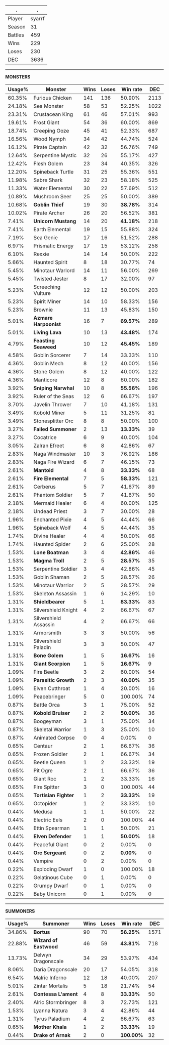 .|.
|-|-
Player|syarrf
Season|31
Battles|459
Wins|229
Loses|230
DEC|3636

---
**MONSTERS**

Usage%|Monster|Wins|Loses|Win rate|DEC|
-|-|-|-|-|-|
60.35%|Furious Chicken|141|136|50.90%|2113|
24.18%|Sea Monster|58|53|52.25%|1022|
23.31%|Crustacean King|61|46|57.01%|993|
19.61%|Frost Giant|54|36|60.00%|869|
18.74%|Creeping Ooze|45|41|52.33%|687|
16.56%|Wood Nymph|34|42|44.74%|524|
16.12%|Pirate Captain|42|32|56.76%|749|
12.64%|Serpentine Mystic|32|26|55.17%|427|
12.42%|Flesh Golem|23|34|40.35%|326|
12.20%|Spineback Turtle|31|25|55.36%|551|
11.98%|Sabre Shark|32|23|58.18%|525|
11.33%|Water Elemental|30|22|57.69%|512|
10.89%|Mushroom Seer|25|25|50.00%|389|
10.68%|**Goblin Thief**|19|30|**38.78%**|314|
10.02%|Pirate Archer|26|20|56.52%|381|
7.41%|**Unicorn Mustang**|14|20|**41.18%**|218|
7.41%|Earth Elemental|19|15|55.88%|324|
7.19%|Sea Genie|17|16|51.52%|288|
6.97%|Prismatic Energy|17|15|53.12%|258|
6.10%|Rexxie|14|14|50.00%|222|
5.66%|Haunted Spirit|8|18|30.77%|74|
5.45%|Minotaur Warlord|14|11|56.00%|269|
5.45%|Twisted Jester|8|17|32.00%|97|
5.23%|Screeching Vulture|12|12|50.00%|203|
5.23%|Spirit Miner|14|10|58.33%|156|
5.23%|Brownie|11|13|45.83%|150|
5.01%|**Azmare Harpoonist**|16|7|**69.57%**|289|
5.01%|**Living Lava**|10|13|**43.48%**|174|
4.79%|**Feasting Seaweed**|10|12|**45.45%**|189|
4.58%|Goblin Sorcerer|7|14|33.33%|110|
4.36%|Goblin Mech|8|12|40.00%|156|
4.36%|Stone Golem|8|12|40.00%|122|
4.36%|Manticore|12|8|60.00%|182|
3.92%|**Sniping Narwhal**|10|8|**55.56%**|196|
3.92%|Ruler of the Seas|12|6|66.67%|197|
3.70%|Javelin Thrower|7|10|41.18%|131|
3.49%|Kobold Miner|5|11|31.25%|81|
3.49%|Stonesplitter Orc|8|8|50.00%|100|
3.27%|**Failed Summoner**|2|13|**13.33%**|39|
3.27%|Cocatrice|6|9|40.00%|104|
3.05%|Zalran Efreet|6|8|42.86%|67|
2.83%|Naga Windmaster|10|3|76.92%|186|
2.83%|Naga Fire Wizard|6|7|46.15%|73|
2.61%|**Mantoid**|4|8|**33.33%**|68|
2.61%|**Fire Elemental**|7|5|**58.33%**|121|
2.61%|Cerberus|5|7|41.67%|89|
2.61%|Phantom Soldier|5|7|41.67%|50|
2.18%|Mermaid Healer|6|4|60.00%|125|
2.18%|Undead Priest|3|7|30.00%|28|
1.96%|Enchanted Pixie|4|5|44.44%|66|
1.96%|Spineback Wolf|4|5|44.44%|35|
1.74%|Divine Healer|4|4|50.00%|66|
1.74%|Haunted Spider|2|6|25.00%|28|
1.53%|**Lone Boatman**|3|4|**42.86%**|46|
1.53%|**Magma Troll**|2|5|**28.57%**|35|
1.53%|Serpentine Soldier|3|4|42.86%|45|
1.53%|Goblin Shaman|2|5|28.57%|26|
1.53%|Minotaur Warrior|2|5|28.57%|29|
1.53%|Skeleton Assassin|1|6|14.29%|10|
1.31%|**Shieldbearer**|5|1|**83.33%**|83|
1.31%|Silvershield Knight|4|2|66.67%|67|
1.31%|Silvershield Assassin|4|2|66.67%|66|
1.31%|Armorsmith|3|3|50.00%|56|
1.31%|Silvershield Paladin|3|3|50.00%|47|
1.31%|**Bone Golem**|1|5|**16.67%**|16|
1.31%|**Giant Scorpion**|1|5|**16.67%**|9|
1.09%|Fire Beetle|3|2|60.00%|54|
1.09%|**Parasitic Growth**|2|3|**40.00%**|35|
1.09%|Elven Cutthroat|1|4|20.00%|16|
1.09%|Peacebringer|5|0|100.00%|74|
0.87%|Battle Orca|3|1|75.00%|52|
0.87%|**Kobold Bruiser**|2|2|**50.00%**|36|
0.87%|Boogeyman|3|1|75.00%|34|
0.87%|Skeletal Warrior|1|3|25.00%|10|
0.87%|Animated Corpse|0|4|0.00%|0|
0.65%|Centaur|2|1|66.67%|36|
0.65%|Frozen Soldier|2|1|66.67%|34|
0.65%|Beetle Queen|1|2|33.33%|19|
0.65%|Pit Ogre|2|1|66.67%|36|
0.65%|Giant Roc|1|2|33.33%|16|
0.65%|Fire Spitter|3|0|100.00%|44|
0.65%|**Tortisian Fighter**|1|2|**33.33%**|19|
0.65%|Octopider|1|2|33.33%|10|
0.44%|Medusa|1|1|50.00%|22|
0.44%|Electric Eels|2|0|100.00%|44|
0.44%|Ettin Spearman|1|1|50.00%|21|
0.44%|**Elven Defender**|1|1|**50.00%**|18|
0.44%|Peaceful Giant|0|2|0.00%|0|
0.44%|**Orc Sergeant**|0|2|**0.00%**|0|
0.44%|Vampire|0|2|0.00%|0|
0.22%|Exploding Dwarf|1|0|100.00%|18|
0.22%|Gelatinous Cube|0|1|0.00%|0|
0.22%|Grumpy Dwarf|0|1|0.00%|0|
0.22%|Baby Unicorn|0|1|0.00%|0|

---
**SUMMONERS**

Usage%|Summoner|Wins|Loses|Win rate|DEC|
-|-|-|-|-|-|
34.86%|**Bortus**|90|70|**56.25%**|1571|
22.88%|**Wizard of Eastwood**|46|59|**43.81%**|718|
13.73%|Delwyn Dragonscale|34|29|53.97%|434|
8.06%|Daria Dragonscale|20|17|54.05%|318|
6.54%|Malric Inferno|12|18|40.00%|207|
5.01%|Zintar Mortalis|5|18|21.74%|54|
2.61%|**Contessa L'ament**|4|8|**33.33%**|50|
2.40%|Alric Stormbringer|8|3|72.73%|121|
1.53%|Lyanna Natura|3|4|42.86%|44|
1.31%|Tyrus Paladium|4|2|66.67%|63|
0.65%|**Mother Khala**|1|2|**33.33%**|19|
0.44%|**Drake of Arnak**|2|0|**100.00%**|32|
